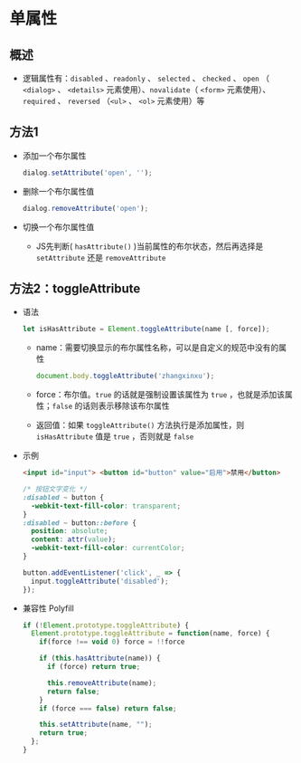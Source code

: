 # 单属性

## 概述

  - 逻辑属性有：`disabled` 、`readonly` 、 `selected` 、 `checked` 、 `open` （ `<dialog>` 、 `<details>` 元素使用）、`novalidate`（ `<form>` 元素使用）、 `required` 、 `reversed` （`<ul>` 、 `<ol>` 元素使用）等

## 方法1

  - 添加一个布尔属性

    ```js
    dialog.setAttribute('open', '');
    ```

  - 删除一个布尔属性值

    ```js
    dialog.removeAttribute('open');
    ```

  - 切换一个布尔属性值

      - JS先判断( `hasAttribute()` )当前属性的布尔状态，然后再选择是 `setAttribute` 还是 `removeAttribute`

## 方法2：toggleAttribute

  - 语法

    ```js
    let isHasAttribute = Element.toggleAttribute(name [, force]);
    ```

      - name：需要切换显示的布尔属性名称，可以是自定义的规范中没有的属性

        ```js
        document.body.toggleAttribute('zhangxinxu');
        ```

      - force：布尔值。`true` 的话就是强制设置该属性为 `true` ，也就是添加该属性；`false` 的话则表示移除该布尔属性

      - 返回值：如果 `toggleAttribute()` 方法执行是添加属性，则 `isHasAttribute` 值是 `true` ，否则就是 `false`

  - 示例

    ```html
    <input id="input"> <button id="button" value="启用">禁用</button>
    ```

    ```css
    /* 按钮文字变化 */
    :disabled ~ button {
      -webkit-text-fill-color: transparent;
    }
    :disabled ~ button::before {
      position: absolute;
      content: attr(value);
      -webkit-text-fill-color: currentColor;
    }
    ```

    ```js
    button.addEventListener('click', _ => {
      input.toggleAttribute('disabled');
    });
    ```

  - 兼容性 Polyfill

    ```js
    if (!Element.prototype.toggleAttribute) {
      Element.prototype.toggleAttribute = function(name, force) {
        if(force !== void 0) force = !!force

        if (this.hasAttribute(name)) {
          if (force) return true;

          this.removeAttribute(name);
          return false;
        }
        if (force === false) return false;

        this.setAttribute(name, "");
        return true;
      };
    }
    ```
